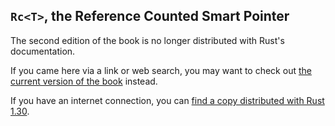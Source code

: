 ## `Rc<T>`, the Reference Counted Smart Pointer

The second edition of the book is no longer distributed with Rust's documentation.

If you came here via a link or web search, you may want to check out [the current
version of the book](../ch15-04-rc.html) instead.

If you have an internet connection, you can [find a copy distributed with
Rust
1.30](https://doc.rust-lang.org/1.30.0/book/second-edition/ch15-04-rc.html).